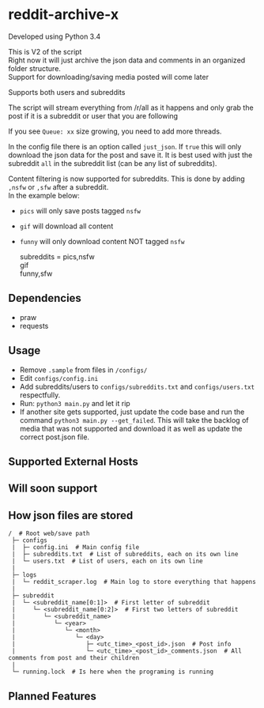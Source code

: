 # reddit-archive-x
Developed using Python 3.4  

This is V2 of the script  
Right now it will just archive the json data and comments in an organized folder structure.  
Support for downloading/saving media posted will come later 


Supports both users and subreddits  

The script will stream everything from /r/all as it happens and only grab the post if it is a subreddit or user that you are following  

If you see `Queue: xx` size growing, you need to add more threads.

In the config file there is an option called `just_json`. If `true` this will only download the json data for the post and save it. It is best used with just the subreddit `all` in the subreddit list (can be any list of subreddits).


Content filtering is now supported for subreddits. This is done by adding `,nsfw` or `,sfw` after a subreddit.  
In the example below:
- `pics` will only save posts tagged `nsfw`
- `gif` will download all content
- `funny` will only download content NOT tagged `nsfw`

    subreddits = pics,nsfw   
                 gif   
                 funny,sfw   


## Dependencies
- praw
- requests


## Usage
- Remove `.sample` from files in `/configs/`
- Edit `configs/config.ini`
- Add subreddits/users to `configs/subreddits.txt` and `configs/users.txt` respectfully.
- Run: `python3 main.py` and let it rip
- If another site gets supported, just update the code base and run the command `python3 main.py --get_failed`. This will take the backlog of media that was not supported and download it as well as update the correct post.json file.  

## Supported External Hosts

## Will soon support

## How json files are stored

    /  # Root web/save path
     ├─ configs
     |  ├─ config.ini  # Main config file
     |  ├─ subreddits.txt  # List of subreddits, each on its own line
     |  └─ users.txt  # List of users, each on its own line
     |
     ├─ logs
     |  └─ reddit_scraper.log  # Main log to store everything that happens
     |  
     ├─ subreddit
     |  └─ <subreddit_name[0:1]>  # First letter of subreddit
     |     └─ <subreddit_name[0:2]>  # First two letters of subreddit
     |        └─ <subreddit_name>
     |           └─ <year>
     |              └─ <month>
     |                 └─ <day>
     |                    ├─ <utc_time>_<post_id>.json  # Post info
     |                    └─ <utc_time>_<post_id>_comments.json  # All comments from post and their children
     |
     └─ running.lock  # Is here when the programing is running


## Planned Features
